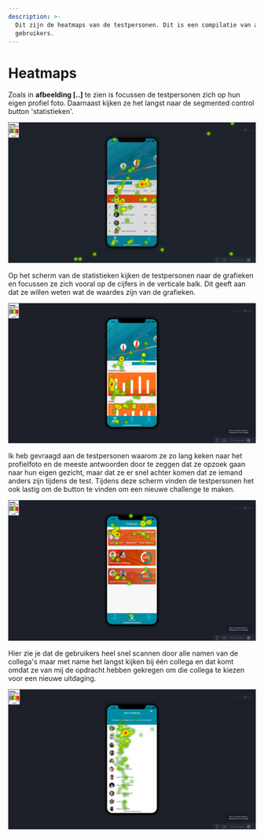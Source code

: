 ```yaml
---
description: >-
  Dit zijn de heatmaps van de testpersonen. Dit is een compilatie van alle
  gebruikers.
---
```


# Heatmaps

Zoals in **afbeelding \[..\]** te zien is focussen de testpersonen zich op hun eigen profiel foto. Daarnaast kijken ze het langst naar de segmented control button 'statistieken'.

![Afbeelding \[..\]](../../.gitbook/assets/heatmap_leaderboard%20%281%29.png)

Op het scherm van de statistieken kijken de testpersonen naar de grafieken en focussen ze zich vooral op de cijfers in de verticale balk. Dit geeft aan dat ze willen weten wat de waardes zijn van de grafieken.

![Afbeelding \[..\]](../../.gitbook/assets/heat-stat%20%281%29.png)

Ik heb gevraagd aan de testpersonen waarom ze zo lang keken naar het profielfoto en de meeste antwoorden door te zeggen dat ze opzoek gaan naar hun eigen gezicht, maar dat ze er snel achter komen dat ze iemand anders zijn tijdens de test. Tijdens deze scherm vinden de testpersonen het ook lastig om de button te vinden om een nieuwe challenge te maken.

![Afbeelding \[..\]](../../.gitbook/assets/heatmap_challenges%20%281%29.png)

Hier zie je dat de gebruikers heel snel scannen door alle namen van de collega's maar met name het langst kijken bij één collega en dat komt omdat ze van mij de opdracht hebben gekregen om die collega te kiezen voor een nieuwe uitdaging.

![Afbeelding \[..\]](../../.gitbook/assets/heatmap_all_chooseuser.png)







